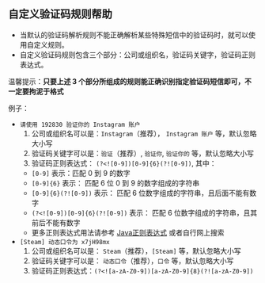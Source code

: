 自定义验证码规则帮助
--------

- 当默认的验证码解析规则不能正确解析某些特殊短信中的验证码时，就可以使用自定义规则。
- 自定义验证码规则包含三个部分：公司或组织名，验证码关键字，验证码正则表达式。

温馨提示：**只要上述 3 个部分所组成的规则能正确识别指定验证码短信即可，不一定要拘泥于格式**

例子：
- `请使用 192830 验证你的 Instagram 账户`
  1. 公司或组织名可以是：`Instagram`（推荐）， `Instagram 账户` 等，默认忽略大小写
  2. 验证码关键字可以是：`验证`（推荐）, `验证你`, `验证你的` 等，默认忽略大小写
  3. 验证码正则表达式： `(?<![0-9])[0-9]{6}(?![0-9])`, 其中：
    - `[0-9]` 表示：匹配 0 到 9 的数字
    - `[0-9]{6}` 表示： 匹配 6 位 0 到 9 的数字组成的字符串
    - `[0-9]{6}(?![0-9])` 表示： 匹配 6 位数字组成的字符串，且后面不能有数字
    - `(?<![0-9])[0-9]{6}(?![0-9])` 表示： 匹配 6 位数字组成的字符串，且其前后不能有数字
    - 更多正则表达式用法请参考 [Java正则表达式](http://www.runoob.com/java/java-regular-expressions.html) 或者自行网上搜索
- `[Steam] 动态口令为 x7jH98mx`
  1. 公司或组织名可以是： `Steam`（推荐），`[Steam]` 等，默认忽略大小写
  2. 验证码关键字可以是： `动态口令`（推荐），`口令` 等，默认忽略大小写
  3. 验证码正则表达式：`(?<![a-zA-Z0-9])[a-zA-Z0-9]{8}(?![a-zA-Z0-9])`